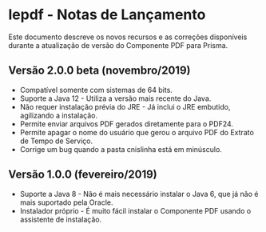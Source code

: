 # lepdf - Notas de Lançamento

Este documento descreve os novos recursos e as correções disponíveis durante a atualização de versão do Componente PDF para Prisma.

## Versão 2.0.0 beta (novembro/2019)

* Compatível somente com sistemas de 64 bits.
* Suporte a Java 12 - Utiliza a versão mais recente do Java.
* Não requer instalação prévia do JRE - Já inclui o JRE embutido, agilizando a instalação.
* Permite enviar arquivos PDF gerados diretamente para o PDF24.
* Permite apagar o nome do usuário que gerou o arquivo PDF do Extrato de Tempo de Serviço.
* Corrige um bug quando a pasta cnislinha está em minúsculo.

## Versão 1.0.0 (fevereiro/2019)

* Suporte a Java 8 - Não é mais necessário instalar o Java 6, que já não é mais suportado pela Oracle.
* Instalador próprio - É muito fácil instalar o Componente PDF usando o assistente de instalação.